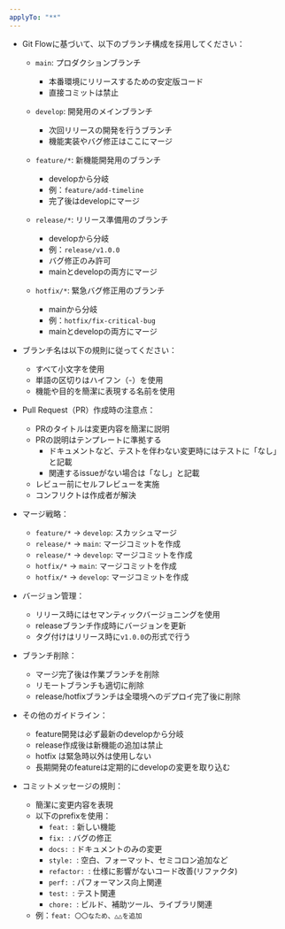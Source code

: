 ```yaml
---
applyTo: "**"
---
```


- Git Flowに基づいて、以下のブランチ構成を採用してください：

  - `main`: プロダクションブランチ

    - 本番環境にリリースするための安定版コード
    - 直接コミットは禁止

  - `develop`: 開発用のメインブランチ

    - 次回リリースの開発を行うブランチ
    - 機能実装やバグ修正はここにマージ

  - `feature/*`: 新機能開発用のブランチ

    - developから分岐
    - 例：`feature/add-timeline`
    - 完了後はdevelopにマージ

  - `release/*`: リリース準備用のブランチ

    - developから分岐
    - 例：`release/v1.0.0`
    - バグ修正のみ許可
    - mainとdevelopの両方にマージ

  - `hotfix/*`: 緊急バグ修正用のブランチ
    - mainから分岐
    - 例：`hotfix/fix-critical-bug`
    - mainとdevelopの両方にマージ

- ブランチ名は以下の規則に従ってください：

  - すべて小文字を使用
  - 単語の区切りはハイフン（-）を使用
  - 機能や目的を簡潔に表現する名前を使用

- Pull Request（PR）作成時の注意点：

  - PRのタイトルは変更内容を簡潔に説明
  - PRの説明はテンプレートに準拠する
    - ドキュメントなど、テストを伴わない変更時にはテストに「なし」と記載
    - 関連するissueがない場合は「なし」と記載
  - レビュー前にセルフレビューを実施
  - コンフリクトは作成者が解決

- マージ戦略：

  - `feature/*` → `develop`: スカッシュマージ
  - `release/*` → `main`: マージコミットを作成
  - `release/*` → `develop`: マージコミットを作成
  - `hotfix/*` → `main`: マージコミットを作成
  - `hotfix/*` → `develop`: マージコミットを作成

- バージョン管理：

  - リリース時にはセマンティックバージョニングを使用
  - releaseブランチ作成時にバージョンを更新
  - タグ付けはリリース時に`v1.0.0`の形式で行う

- ブランチ削除：

  - マージ完了後は作業ブランチを削除
  - リモートブランチも適切に削除
  - release/hotfixブランチは全環境へのデプロイ完了後に削除

- その他のガイドライン：

  - feature開発は必ず最新のdevelopから分岐
  - release作成後は新機能の追加は禁止
  - hotfix は緊急時以外は使用しない
  - 長期開発のfeatureは定期的にdevelopの変更を取り込む

- コミットメッセージの規則：
  - 簡潔に変更内容を表現
  - 以下のprefixを使用：
    - `feat: `: 新しい機能
    - `fix: `: バグの修正
    - `docs: `: ドキュメントのみの変更
    - `style: `: 空白、フォーマット、セミコロン追加など
    - `refactor: `: 仕様に影響がないコード改善(リファクタ)
    - `perf: `: パフォーマンス向上関連
    - `test: `: テスト関連
    - `chore: `: ビルド、補助ツール、ライブラリ関連
  - 例：`feat: 〇〇なため、△△を追加`

